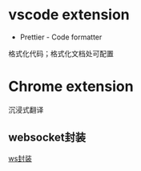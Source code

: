 # vscode extension

-  Prettier - Code formatter

格式化代码；格式化文档处可配置



# Chrome extension

沉浸式翻译





## websocket封装

[ws封装](https://github.com/JustinGastby/supa-simple-socket/tree/main)
